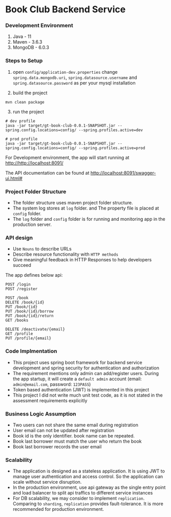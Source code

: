 # Book Club Backend Service

### Development Environment
1. Java - 11
2. Maven - 3.6.3
3. MongoDB - 6.0.3

### Steps to Setup
1. open `config/application-dev.properties`
change `spring.data.mongodb.uri`, `spring.datasource.username` and `spring.datasource.password` as per your mysql installation

2. build the project
```
mvn clean package
```

3. run the project
```
# dev profile
java -jar target/gt-book-club-0.0.1-SNAPSHOT.jar --spring.config.locations=config/ --spring.profiles.active=dev

# prod profile
java -jar target/gt-book-club-0.0.1-SNAPSHOT.jar --spring.config.locations=config/ --spring.profiles.active=prod
```

For Development environment, the app will start running at <http://http://localhost:8091/>

The API documentation can be found at <http://localhost:8091/swagger-ui.html#>

### Project Folder Structure 
- The folder structure uses maven project folder structure. 
- The system log stores at `log` folder. and The property file is placed at `config` folder. 
- The `log` folder and `config` folder is for running and monitoring app in the production server.

### API design
- Use `Nouns` to describe URLs
- Describe resource functionality with `HTTP methods`
- Give meaningful feedback in HTTP Responses to help developers succeed

The app defines below api:
    
    POST /login
    POST /register

    POST /book
    DELETE /book/{id}
    PUT /book/{id}
    PUT /book/{id}/borrow
    PUT /book/{id}/return
    GET /books

    DELETE /deactivate/{email}
    GET /profile
    PUT /profile/{email}

### Code Implmentation
- This project uses spring boot framework for backend service development and spring security for authentication and authorization
- The requirement mentions only admin can add/register users. During the app startup, it will create a `default admin` account (email: `admin@email.com`, password: `123PASS`)
- Token based authentication (JWT) is implemented in this project
- This project I did not write much unit test code, as it is not stated in the assessment requirements explicitly

### Business Logic Assumption
- Two users can not share the same email during registration
- User email can not be updated after registration
- Book id is the only identifier. book name can be repeated.
- Book last borrower must match the user who return the book
- Book last borrower records the user email

### Scalability
- The application is designed as a stateless application. It is using JWT to manage user authentication and access control. So the application can scale without service disruption.
- In the production environment, use api gateway as the single entry point and load balancer to split api traffics to different service instances
- For DB scalability, we may consider to implement `replication`. Comparing to `sharding`, `replication` provides fault-tolerance. It is more recommended for production environment. 